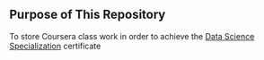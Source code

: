 ## Purpose of This Repository
To store Coursera class work in order to achieve the [Data Science Specialization](https://www.coursera.org/specializations/jhu-data-science?utm_medium=sem&utm_source=gg&utm_campaign=B2C_NAMER_jhu-data-science_jhu_FTCOF_specializations_country-US-country-CA&campaignid=313639147&adgroupid=121203872804&device=c&keyword=&matchtype=&network=g&devicemodel=&adposition=&creativeid=507187136063&hide_mobile_promo&gad_source=1&gclid=CjwKCAjw5v2wBhBrEiwAXDDoJevc1NcJmzabVe2NsVB_1Aui-__tD2-xd6YPVaQ_Mv2KXe49mRtE0RoC4g8QAvD_BwE) certificate
